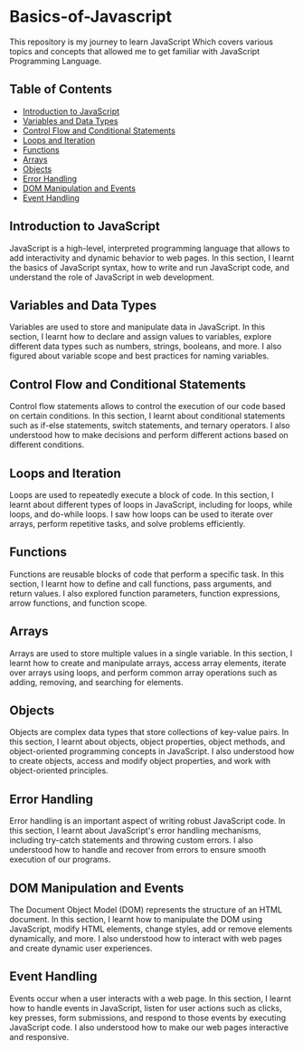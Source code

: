 # Basics-of-Javascript
This repository is my journey to learn JavaScript Which covers various topics and concepts that allowed me to get familiar with JavaScript Programming Language.

## Table of Contents

- [Introduction to JavaScript](#introduction-to-javascript)
- [Variables and Data Types](#variables-and-data-types)
- [Control Flow and Conditional Statements](#control-flow-and-conditional-statements)
- [Loops and Iteration](#loops-and-iteration)
- [Functions](#functions)
- [Arrays](#arrays)
- [Objects](#objects)
- [Error Handling](#error-handling)
- [DOM Manipulation and Events](#dom-manipulation-and-events)
- [Event Handling](#event-handling)

## Introduction to JavaScript

JavaScript is a high-level, interpreted programming language that allows to add interactivity and dynamic behavior to web pages. In this section, I learnt the basics of JavaScript syntax, how to write and run JavaScript code, and understand the role of JavaScript in web development.

## Variables and Data Types

Variables are used to store and manipulate data in JavaScript. In this section, I learnt how to declare and assign values to variables, explore different data types such as numbers, strings, booleans, and more. I also figured about variable scope and best practices for naming variables.

## Control Flow and Conditional Statements

Control flow statements allows to control the execution of our code based on certain conditions. In this section, I learnt about conditional statements such as if-else statements, switch statements, and ternary operators. I also understood how to make decisions and perform different actions based on different conditions.

## Loops and Iteration

Loops are used to repeatedly execute a block of code. In this section, I learnt about different types of loops in JavaScript, including for loops, while loops, and do-while loops. I saw how loops can be used to iterate over arrays, perform repetitive tasks, and solve problems efficiently.

## Functions

Functions are reusable blocks of code that perform a specific task. In this section, I learnt how to define and call functions, pass arguments, and return values. I also explored function parameters, function expressions, arrow functions, and function scope.

## Arrays

Arrays are used to store multiple values in a single variable. In this section, I learnt how to create and manipulate arrays, access array elements, iterate over arrays using loops, and perform common array operations such as adding, removing, and searching for elements.

## Objects

Objects are complex data types that store collections of key-value pairs. In this section, I learnt about objects, object properties, object methods, and object-oriented programming concepts in JavaScript. I also understood how to create objects, access and modify object properties, and work with object-oriented principles.

## Error Handling

Error handling is an important aspect of writing robust JavaScript code. In this section, I learnt about JavaScript's error handling mechanisms, including try-catch statements and throwing custom errors. I also understood how to handle and recover from errors to ensure smooth execution of our programs.

## DOM Manipulation and Events

The Document Object Model (DOM) represents the structure of an HTML document. In this section, I learnt how to manipulate the DOM using JavaScript, modify HTML elements, change styles, add or remove elements dynamically, and more. I also understood how to interact with web pages and create dynamic user experiences.

## Event Handling

Events occur when a user interacts with a web page. In this section, I learnt how to handle events in JavaScript, listen for user actions such as clicks, key presses, form submissions, and respond to those events by executing JavaScript code. I also understood how to make our web pages interactive and responsive.
